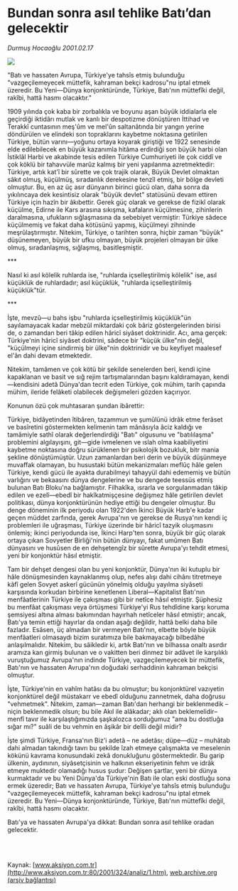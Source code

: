 # Bundan sonra asıl tehlike Batı’dan gelecektir

*Durmuş Hocaoğlu 2001.02.17*

<div>
 <img border="0" src="/web/20020111230901im_/http://www.aksiyon.com.tr/yazar/durmushocaoglu.jpg"/>
 <p class="spot">
  "Batı ve hassaten Avrupa, Türkiye'ye tahsîs etmiş bulunduğu "vazgeçilemeyecek müttefik, kahraman bekçi kadrosu"nu iptal etmek üzeredir. Bu Yeni—Dünya konjonktüründe, Türkiye, Batı'nın müttefîki değil, rakîbi, hattâ hasmı olacaktır."
 </p>
 <p class="metin">
 </p>
 <p class="metin">
  1909 yılında çok kaba bir zorbalıkla ve boyunu aşan büyük iddialarla ele geçirdiği iktidârı mutlak ve kanlı bir despotizme dönüştüren İttihad ve Terakkî cuntasının meş'ûm ve mel'ûn saltanâtında bir yangın yerine döndürülen ve elindeki son topraklarını kaybetme noktasına getirilen Türkiye, bütün varını—yoğunu ortaya koyarak giriştiği ve 1922 senesinde elde edilebilecek en büyük kazanımla hitâma erdirdiği son büyük harbi olan İstiklâl Harbi ve akabinde tesis edilen Türkiye Cumhuriyeti ile çok ciddî ve çok köklü bir tahavvüle marûz kalmış bir yeni yapılanma azretmektedir: Türkiye, artık kat'î bir sûrette ve çok trajik olarak, Büyük Devlet olmaktan sâkıt olmuş, küçülmüş, sıradanlık derekesine tenzîl etmiş, bir bölge devleti olmuştur. Bu, en az üç asır dünyanın birinci gücü olan, daha sonra da yıkılıncaya dek kesintisiz olarak "büyük devlet" statüsünü devam ettiren Türkiye için hazîn bir âkıbettir. Gerek güç olarak ve gerekse de fizikî olarak küçülme, Edirne ile Kars arasına sıkışma, kafaların küçülmesine, zihinlerin daralmasına, ufukların sığlaşmasına da sebebiyet vermiştir: Türkiye sâdece küçülmemiş ve fakat daha kötüsünü yapmış, küçülmeyi zihninde meşrûlaştırmıştır. Nitekim, Türkiye, o tarihten sonra, hiçbir zaman "büyük" düşünemeyen, büyük bir ufku olmayan, büyük projeleri olmayan bir ülke olmuş, sıradanlaşmış, sığlaşmış, basitleşmiştir.
 </p>
 <p class="metin">
  ***
 </p>
 <p class="metin">
  Nasıl ki asıl kölelik ruhlarda ise, "ruhlarda içselleştirilmiş kölelik" ise, asıl küçüklük de ruhlardadır; asıl küçüklük, "ruhlarda içselleştirilmiş küçüklük"tür.
 </p>
 <p class="metin">
  ***
 </p>
 <p class="metin">
  İşte, mevzû—u bahs işbu "ruhlarda içselleştirilmiş küçüklük"ün sayılamayacak kadar mebzûl miktardaki çok bâriz göstergelerinden birisi de, o zamandan beri tâkip edilen hâricî siyâset doktrinidir. Acı, ama gerçek: Türkiye'nin hâricî siyâset doktrini, sâdece bir "küçük ülke"nin değil, "küçülmeyi içine sindirmiş bir ülke"nin doktrinidir ve bu keyfiyet maalesef el'ân dahi devam etmektedir.
 </p>
 <p class="metin">
  Nitekim, tamâmen ve çok kötü bir şekilde senelerden beri, kendi içine kapaklanan ve basit ve sığ rejim tartışmalarından başını kaldıramayan, kendi—kendisini adetâ Dünya'dan tecrit eden Türkiye, çok mühim, tarih çapında mühim, ileride felâketi olabilecek değişmeleri gözden kaçırıyor.
 </p>
 <p class="metin">
  Konunun özü çok muhtasaran şundan ibârettir:
 </p>
 <p class="metin">
  Türkiye, bidâyetinden îtibâren, tazammun ve şumûlünü idrâk etme ferâset ve basîretini göstermekten kelimenin tam mânâsıyla âciz kaldığı ve tamâmiyle sathî olarak değerlendirdiği "Batı" olgusunu ve "batılılaşma" problemini algılayışını, git—gide ivmelenen ve ıslah olma kaabiliyetini kaybetme noktasına doğru sürüklenen bir psikolojik bozukluk, bitr mania şekline dönüştümüştür. Uzun zamanlardan beri derin ve büyük düşünmeye muvaffak olamayan, bu husustaki bütün mekanizmaları meflûç hâle gelen Türkiye, kendi gücü ile ayakta durabilmeyi tahayyül dahi edememiş ve bütün varlığını ve bekaasını dünya dengelerine ve bu dengede teessüs etmiş bulunan Batı Bloku'na bağlamıştır. Filhakîka, ısrarla ve sorgulanmadan tâkip edilen ve ezelî—ebedî bir hakîkatmişçesine değişmez hâle getirilen devlet politikası, dünya konjonktürünün hediye ettiği bu dengeler olmuştur. Bu denge döneminin ilk periyodu olan 1922'den İkinci Büyük Harb'e kadar geçen müddet zarfında, gerek Avrupa'nın ve gerekse de Rusya'nın kendi iç problemleri ile uğraşması, Türkiye üzerinde bir hâricî tazyik oluşmasını önlemiş; ikinci periyodunda ise, İkinci Harp'ten sonra, büyük bir güç olarak ortaya çıkan Sovyetler Birliği'nin bütün dünyayı, fakat umûmen Batı dünyasını ve husûsen de en dehşetengîz bir sûrette Avrupa'yı tehdit etmesi, yeni bir konjonktür hâsıl etmiştir.
 </p>
 <p class="metin">
  Tam bir dehşet dengesi olan bu yeni konjonktür, Dünya'nın iki kutuplu bir hâle dönüşmesinden kaynaklanmış olup, nefes alışı dahi cihânı titretmeye kâfî gelen Sovyet askerî gücünün yönelmiş olduğu yayılma siyâseti karşısında korkudan birbirine kenetlenen Liberal—Kapitalist Batı'nın menfâatlerinin Türkiye ile çakışması gibi bir netîce hâsıl etmiştir. Şüphesiz bu menfâat çakışması veya örtüşmesi Türkiye'yi Rus tehdîdine karşı koruma şemsiyesi altına alması bakımından hayırhah netîceler hâsıl etmiştir; ancak, Batı'ya temin ettiği hayırlar da ondan aşağı değildir, hattâ belki daha bile fazladır. Esâsen, üç almadan bir vermeyen Batı'nın, elbette böyle büyük menfâatleri olmasaydı bizim suratımıza bile bakmayacağı bilbedâhe anlaşılmalıdır. Nitekim, bu sâikledir ki, artık Batı'nın ve bilhassa onaltı asırdır aramıza kan girmiş bulunan ve o vakitten beri dinmez bir adâvet ile karşılıklı vuruştuğumuz Avrupa'nın indinde Türkiye, vazgeçilemeyecek bir müttefik, Batı'nın ve hassaten Avrupa'nın doğudaki serhaddinin kahraman bekçisi olmuştur.
 </p>
 <p class="metin">
  İşte, Türkiye'nin en vahîm hatâsı da bu olmuştur; bu konjonktürel vazıyetin konjonktürel değil müstakarr ve ebedî olduğunu zannetmek, daha doğrusu "vehmetmek". Nitekim, zaman—zaman Batı'dan herhangi bir beklenmedik – niçin beklenmedik olsun; bu bile Akıl ile alâkadar; aklı olan beklemelidir– menfî tavır ile karşılaştığımızda şaşkalozca sorduğumuz "ama bu dostluğa sığar mı?" suâli de bu vehmin en âşikâr bir delîli değil midir?
 </p>
 <p class="metin">
  İşte şimdi Türkiye, Fransa'nın Biz'i adetâ – ne adetâsı; düpe—düz – muhâtab dahi almadan takındığı tavrı bu şekilde îzah etmeye çalışmakta ve meselenin kökünü kavrama konusundaki zekâ donukluğunu göstermektedir. Bu garip ülkenin, aydınının, siyâsetçisinin ve halkının ekseriyetinin fehm ve idrâk etmeye muktedir olamadığı husus şudur: Değişen şartlar, yeni bir dünya kurmaktadır ve bu Yeni Dünya'da Türkiye'nin Batı ile olan eski dostluğu sona ermek üzeredir; Batı ve hassaten Avrupa, Türkiye'ye tahsîs etmiş bulunduğu "vazgeçilemeyecek müttefik, kahraman bekçi kadrosu"nu iptal etmek üzeredir. Bu Yeni—Dünya konjonktüründe, Türkiye, Batı'nın müttefîki değil, rakîbi, hattâ hasmı olacaktır.
 </p>
 <p class="metin">
  Batı'ya ve hassaten Avrupa'ya dikkat: Bundan sonra asıl tehlike oradan gelecektir.
 </p>
 <p class="metin">
 </p>
 <br/>
 <br/>
</div>

Kaynak: [www.aksiyon.com.tr](http://www.aksiyon.com.tr:80/2001/324/analiz/1.htm), [web.archive.org (arşiv bağlantısı)](http://web.archive.org/web/20020111230901/http://www.aksiyon.com.tr:80/2001/324/analiz/1.htm)
